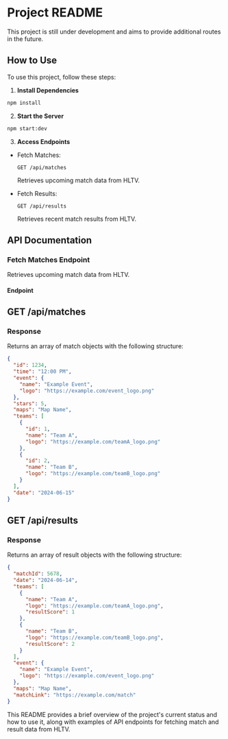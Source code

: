 # Project README

This project is still under development and aims to provide additional routes in the future.

## How to Use

To use this project, follow these steps:

1. **Install Dependencies**

```bash
npm install
```

2. **Start the Server**

```bash
npm start:dev
```


3. **Access Endpoints**

- Fetch Matches:
  ```
  GET /api/matches
  ```
  Retrieves upcoming match data from HLTV.

- Fetch Results:
  ```
  GET /api/results
  ```
  Retrieves recent match results from HLTV.

## API Documentation

### Fetch Matches Endpoint

Retrieves upcoming match data from HLTV.

#### Endpoint

## GET /api/matches

### Response

Returns an array of match objects with the following structure:

```json
{
  "id": 1234,
  "time": "12:00 PM",
  "event": {
    "name": "Example Event",
    "logo": "https://example.com/event_logo.png"
  },
  "stars": 5,
  "maps": "Map Name",
  "teams": [
    {
      "id": 1,
      "name": "Team A",
      "logo": "https://example.com/teamA_logo.png"
    },
    {
      "id": 2,
      "name": "Team B",
      "logo": "https://example.com/teamB_logo.png"
    }
  ],
  "date": "2024-06-15"
}
```

## GET /api/results

### Response
Returns an array of result objects with the following structure:

```json
{
  "matchId": 5678,
  "date": "2024-06-14",
  "teams": [
    {
      "name": "Team A",
      "logo": "https://example.com/teamA_logo.png",
      "resultScore": 1
    },
    {
      "name": "Team B",
      "logo": "https://example.com/teamB_logo.png",
      "resultScore": 2
    }
  ],
  "event": {
    "name": "Example Event",
    "logo": "https://example.com/event_logo.png"
  },
  "maps": "Map Name",
  "matchLink": "https://example.com/match"
}
```


This README provides a brief overview of the project's current status and how to use it, along with examples of API endpoints for fetching match and result data from HLTV.





